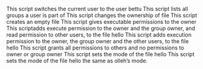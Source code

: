 This script switches the current user to the user bettu
This script lists all groups a user is part of
This script changes the ownership of file
This script creates an empty file
This script gives executable permissions to the owner
This scriptadds execute permission to the owner and the group owner, and read permission to other users, to the file hello
This script adds execution permission to the owner, the group owner and the other users, to the file hello
This script grants all permissions to others and no permissions to owner or group owner
This script sets the mode of the file hello
This script sets the mode of the file hello the same as olleh’s mode.
